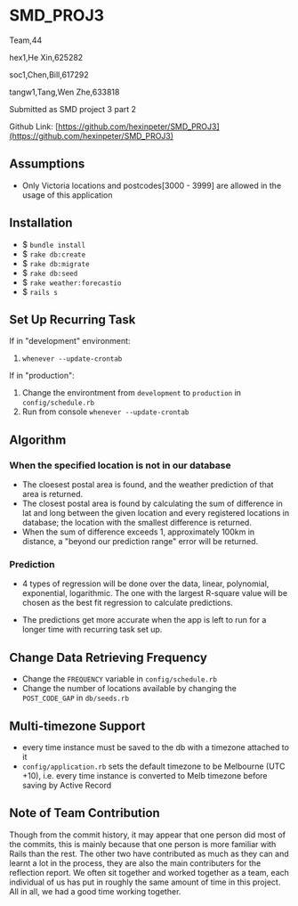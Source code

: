 # SMD_PROJ3

Team,44

hex1,He	Xin,625282

soc1,Chen,Bill,617292

tangw1,Tang,Wen Zhe,633818

Submitted as SMD project 3 part 2

Github Link: [https://github.com/hexinpeter/SMD_PROJ3](https://github.com/hexinpeter/SMD_PROJ3)


## Assumptions

* Only Victoria locations and postcodes[3000 - 3999] are allowed in the usage of this application


## Installation

* $ `bundle install`
* $ `rake db:create`
* $ `rake db:migrate`
* $ `rake db:seed`
* $ `rake weather:forecastio`
* $ `rails s`


## Set Up Recurring Task
If in "development" environment:

1. `whenever --update-crontab`

If in "production":

1. Change the environtment from `development` to `production` in `config/schedule.rb`
2. Run from console `whenever --update-crontab`


## Algorithm
### When the specified location is not in our database

* The cloesest postal area is found, and the weather prediction of that area is returned.
* The closest postal area is found by calculating the sum of difference in lat and long between the given location and every registered locations in database; the location with the smallest difference is returned.
* When the sum of difference exceeds 1, approximately 100km in distance, a "beyond our prediction range" error will be returned.

### Prediction

* 4 types of regression will be done over the data, linear, polynomial, exponential, logarithmic. The one with the largest R-square value will be chosen as the best fit regression to calculate predictions.

* The predictions get more accurate when the app is left to run for a longer time with recurring task set up.


## Change Data Retrieving Frequency

* Change the `FREQUENCY` variable in `config/schedule.rb`
* Change the number of locations available by changing the `POST_CODE_GAP` in `db/seeds.rb`


## Multi-timezone Support

* every time instance must be saved to the db with a timezone attached to it
* `config/application.rb` sets the default timezone to be Melbourne (UTC +10), i.e. every time instance is converted to Melb timezone before saving by Active Record


## Note of Team Contribution

Though from the commit history, it may appear that one person did most of the commits, this is mainly because that one person is more familiar with Rails than the rest. The other two have contributed as much as they can and learnt a lot in the process, they are also the main contributers for the reflection report. We often sit together and worked together as a team, each individual of us has put in roughly the same amount of time in this project. All in all, we had a good time working together.
